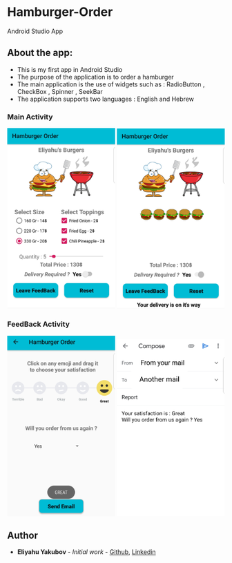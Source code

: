 # Hamburger-Order
Android Studio App

## About the app:

- This is my first app in Android Studio 
- The purpose of the application is to order a hamburger 
- The main application is the use of widgets such as : RadioButton , CheckBox , Spinner , SeekBar 
- The application supports two languages : English and Hebrew


### Main Activity
<img src="https://github.com/EliYakubov7/Hamburger-Order/blob/master/screenshots/main_activity.jpg" width="250">  <img src="https://github.com/EliYakubov7/Hamburger-Order/blob/master/screenshots/order_activity.jpg" width="250">


### FeedBack Activity
<img src="https://github.com/EliYakubov7/Hamburger-Order/blob/master/screenshots/feedback_activity.jpg" width="250"> <img src="https://github.com/EliYakubov7/Hamburger-Order/blob/master/screenshots/mail_activity.jpg" width="250">

## Author

* **Eliyahu Yakubov** - *Initial work* - [Github](https://github.com/EliYakubov7), [Linkedin](https://www.linkedin.com/in/eli-yakubov-961908173)

